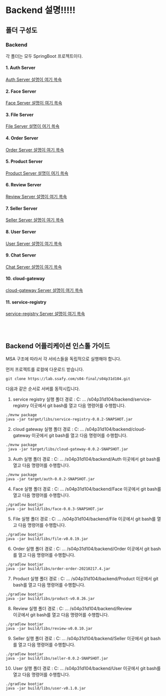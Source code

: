 # Backend 설명!!!!!


## 폴더 구성도
### Backend
각 폴더는 모두 SpringBoot 프로젝트이다.

#### 1. Auth Server
[Auth Server 설명이 여기 쑉쇽](/Auth/README.md)
#### 2. Face Server
[Face Server 설명이 여기 쑉쇽](/Face/README.md)
#### 3. File Server
[File Server 설명이 여기 쑉쇽](/File/README.md)
#### 4. Order Server
[Order Server 설명이 여기 쑉쇽](/Order/README.md)
#### 5. Product Server
[Product Server 설명이 여기 쑉쇽](/Product/README.md)
#### 6. Review Server
[Review Server 설명이 여기 쑉쇽](/Review/README.md)
#### 7. Seller Server
[Seller Server 설명이 여기 쑉쇽](/Seller/README.md)
#### 8. User Server
[User Server 설명이 여기 쑉쇽](/User/README.md)
#### 9. Chat Server
[Chat Server 설명이 여기 쑉쇽](/Chat/README.md)
#### 10. cloud-gateway
[cloud-gateway Server 설명이 여기 쑉쇽](/cloud-gateway/README.md)
#### 11. service-registry
[service-registry Server 설명이 여기 쑉쇽](/service-registry/README.md)


<br>
<br>

## Backend 어플리케이션 인스톨 가이드

MSA 구조에 따라서 각 서비스들을 독립적으로 실행해야 합니다.

먼저 프로젝트를 로컬에 다운로드 받습니다.

```
git clone https://lab.ssafy.com/s04-final/s04p31d104.git
```

다음과 같은 순서로 서버를 동작시킵니다.

1. service registry 실행
폴더 경로 : C: ... /s04p31d104/backend/service-registry
이곳에서 git bash를 열고 다음 명령어를 수행합니다.
```
./mvnw package
java -jar target/libs/service-registry-0.0.2-SNAPSHOT.jar
```
2. cloud gateway 실행
폴더 경로 : C: ... /s04p31d104/backend/cloud-gateway
이곳에서 git bash를 열고 다음 명령어를 수행합니다.
```
./mvnw package
 java -jar target/libs/cloud-gateway-0.0.2-SNAPSHOT.jar
```
3. Auth 실행
폴더 경로 : C: ... /s04p31d104/backend/Auth
이곳에서 git bash를 열고 다음 명령어를 수행합니다.
```
./mvnw package
java -jar target/auth-0.0.2-SNAPSHOT.jar
```
4. Face 실행
폴더 경로 : C: ... /s04p31d104/backend/Face
이곳에서 git bash를 열고 다음 명령어를 수행합니다.
```
./gradlew bootjar
java -jar build/libs/face-0.0.3-SNAPSHOT.jar
```
5. File 실행
폴더 경로 : C: ... /s04p31d104/backend/File
이곳에서 git bash를 열고 다음 명령어를 수행합니다.
```
./gradlew bootjar
java -jar build/libs/file-v0.0.19.jar
```
6. Order 실행
폴더 경로 : C: ... /s04p31d104/backend/Order 
이곳에서 git bash를 열고 다음 명령어를 수행합니다.
```
./gradlew bootjar
java -jar build/libs/order-order-20210217.4.jar
```
7. Product 실행
폴더 경로 : C: ... /s04p31d104/backend/Product 
이곳에서 git bash를 열고 다음 명령어를 수행합니다.
```
./gradlew bootjar
java -jar build/libs/product-v0.0.26.jar
```
8. Review 실행
폴더 경로 : C: ... /s04p31d104/backend/Review  
이곳에서 git bash를 열고 다음 명령어를 수행합니다.
```
./gradlew bootjar
java -jar build/libs/review-v0.0.10.jar
```
9. Seller 실행
폴더 경로 : C: ... /s04p31d104/backend/Seller
이곳에서 git bash를 열고 다음 명령어를 수행합니다.
```
./gradlew bootjar
java -jar build/libs/seller-0.0.2-SNAPSHOT.jar
```
10. User 실행
폴더 경로 : C: ... /s04p31d104/backend/User 
이곳에서 git bash를 열고 다음 명령어를 수행합니다.
```
./gradlew bootjar
java -jar build/libs/user-v0.1.0.jar
```

